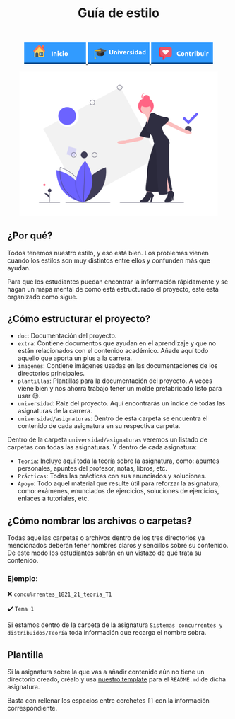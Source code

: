 <h1 align="center"> Guía de estilo </h1> <br>
<p align="center">
          <a 		href="../README.md">
  <img alt="Inicio" title="Inicio" src="../imagenes/boton-inicio.png" width="140">
  </a>
      <a 		href="../universidad">
  <img alt="Universidad" title="Universidad" src="../imagenes/boton-universidad.png" width="140">
  </a>
        <a 		href="CONTRIBUIR.md">
  <img alt="Contribuir" title="Contribuir" src="../imagenes/boton-contribuir.png" width="140">
  </a>
</p>
<p align="center">
    <img alt="Estilo" title="Estilo" src="../imagenes/estilo.png" width="450">
</p>





## ¿Por qué?

Todos tenemos nuestro estilo, y eso está bien. Los problemas vienen cuando los estilos son muy distintos entre ellos y confunden más que ayudan. 

Para que los estudiantes puedan encontrar la información rápidamente y se hagan un mapa mental de cómo está estructurado el proyecto, este está organizado como sigue. 



## ¿Cómo estructurar el proyecto?

- `doc`: Documentación del proyecto. 
- `extra`: Contiene documentos que ayudan en el aprendizaje y que no están relacionados con el contenido académico. Añade aquí todo aquello que aporta un plus a la carrera. 
- `imagenes`: Contiene imágenes usadas en las documentaciones de los directorios principales. 
- `plantillas`: Plantillas para la documentación del proyecto. A veces viene bien y nos ahorra trabajo tener un molde prefabricado listo para usar 😉. 
- `universidad`: Raíz del proyecto. Aquí encontrarás un índice de todas las asignaturas de la carrera. 
- `universidad/asignaturas`: Dentro de esta carpeta se encuentra el contenido de cada asignatura en su respectiva carpeta. 



Dentro de la carpeta `universidad/asignaturas` veremos un listado de carpetas con todas las asignaturas. Y dentro de cada asignatura: 

- `Teoría`: Incluye aquí toda la teoría sobre la asignatura, como: apuntes personales, apuntes del profesor, notas, libros, etc.
- `Prácticas`: Todas las prácticas con sus enunciados y soluciones. 
- `Apoyo`:  Todo aquel material que resulte útil para reforzar la asignatura, como: exámenes, enunciados de ejercicios, soluciones de ejercicios, enlaces a tutoriales, etc. 



## ¿Cómo nombrar los archivos o carpetas?

Todas aquellas carpetas o archivos dentro de los tres directorios ya mencionados deberán tener nombres claros y sencillos sobre su contenido. De este modo los estudiantes sabrán en un vistazo de qué trata su contenido. 

### Ejemplo:

❌  `concu%rrentes_1821_21_teoria_T1`

✔️ `Tema 1`

Si estamos dentro de la carpeta de la asignatura `Sistemas concurrentes y distribuidos/Teoría` toda información que recarga el nombre sobra. 



## Plantilla

Si la asignatura sobre la que vas a añadir contenido aún no tiene un directorio creado, créalo y usa [nuestro template](../plantillas/README-PARA-ASIGNATURA.md) para el `README.md` de dicha asignatura. 

Basta con rellenar los espacios entre corchetes `[]` con la información correspondiente. 

